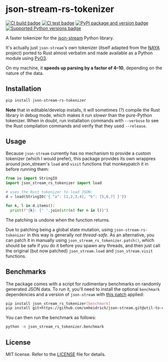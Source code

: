 # json-stream-rs-tokenizer

[![CI build badge](https://github.com/smheidrich/py-json-stream-rs-tokenizer/actions/workflows/build.yml/badge.svg)](https://github.com/smheidrich/py-json-stream-rs-tokenizer/actions/workflows/build.yml)
[![CI test badge](https://github.com/smheidrich/py-json-stream-rs-tokenizer/actions/workflows/test.yml/badge.svg)](https://github.com/smheidrich/py-json-stream-rs-tokenizer/actions/workflows/test.yml)
[![PyPI package and version badge](https://img.shields.io/pypi/v/json-stream-rs-tokenizer)](https://pypi.org/project/json-stream-rs-tokenizer/)
[![Supported Python versions badge](https://img.shields.io/pypi/pyversions/json-stream-rs-tokenizer)](https://pypi.org/project/json-stream-rs-tokenizer/)

A faster tokenizer for the [json-stream](https://github.com/daggaz/json-stream)
Python library.

It's actually just `json-stream`'s own tokenizer (itself adapted from the
[NAYA](https://github.com/danielyule/naya) project) ported to Rust almost
verbatim and made available as a Python module using
[PyO3](https://github.com/PyO3/pyo3).

On my machine, it **speeds up parsing by a factor of 4–10**, depending on the
nature of the data.

## Installation

```bash
pip install json-stream-rs-tokenizer
```

**Note** that in editable/develop installs, it will sometimes (?) compile the
Rust library in debug mode, which makes it run *slower* than the pure-Python
tokenizer. When in doubt, run installation commands with `--verbose` to see the
Rust compilation commands and verify that they used `--release`.

## Usage

Because `json-stream` currently has no mechanism to provide a custom tokenizer
(which I would prefer), this package provides its own wrappres around
json_stream's `load` and `visit` functions that monkeypatch it in before
running them:

```python
from io import StringIO
import json_stream_rs_tokenizer import load

# uses the Rust tokenizer to load JSON:
d = load(StringIO('{ "a": [1,2,3,4], "b": [5,6,7] }'))

for k, l in d.items():
  print(f"{k}: {' '.join(str(n) for n in l)}")
```

The patching is undone when the function returns.

Due to patching being a global state mutation, using `json-stream-rs-tokenizer`
in this way is generally *not thread-safe*. As an alternative, you can patch it
in manually using `json_stream_rs_tokenizer.patch()`, which should be safe if
you do it before you spawn any threads, and then just call the original (but
now patched) `json_stream.load` and `json_stream.visit` functions.

## Benchmarks

The package comes with a script for rudimentary benchmarks on randomly
generated JSON data. To run it, you'll need to install the optional `benchmark`
dependencies and a version of `json-stream` with
[this patch](https://github.com/daggaz/json-stream/pull/17) applied:

```bash
pip install json_stream_rs_tokenizer[benchmark]
pip install git+https://github.com/smheidrich/json-stream.git@util-to-convert-to-py-std-types
```

You can then run the benchmark as follows:

```bash
python -m json_stream_rs_tokenizer.benchmark
```

## License

MIT license. Refer to the
[LICENSE](https://github.com/smheidrich/py-json-stream-rs-tokenizer/blob/main/LICENSE)
file for details.
